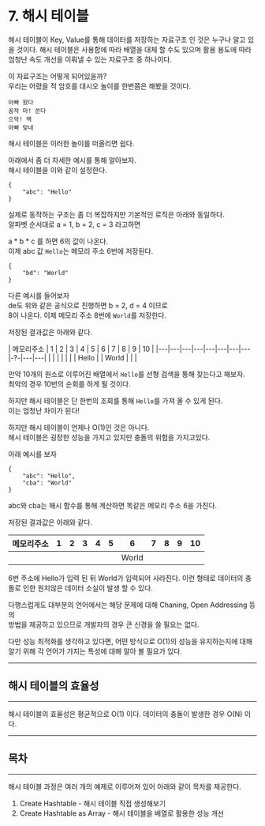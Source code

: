 # 7. 해시 테이블

해시 테이블이 Key, Value를 통해 데이터를 저장하는 자료구조 인 것은 누구나 알고 있을 것이다.
해시 테이블은 사용함에 따라 배열을 대체 할 수도 있으며 활용 용도에 따라 엄청난 속도 개선을 이뤄낼 수 있는 자료구조 중 하나이다.  
  
이 자료구조는 어떻게 되어있을까?  
우리는 어렸을 적 암호를 대시오 놀이를 한번쯤은 해봤을 것이다.  

`아빠 왔다`  
`꼼작 마! 쏜다`  
`으악! 왝`  
`아빠 맞네`  

해시 테이블은 이러한 놀이를 떠올리면 쉽다.  

아래에서 좀 더 자세한 예시를 통해 알아보자.  
해시 테이블을 이와 같이 설정한다.  
```
{
    "abc": "Hello"
}
```

실제로 동작하는 구조는 좀 더 복잡하지만 기본적인 로직은 아래와 동일하다.  
알파벳 순서대로 a = 1, b = 2, c = 3 라고하면  

a * b * c 를 하면 6의 값이 나온다.  
이제 abc 값 `Hello`는 메모리 주소 6번에 저장된다.  

```
{
    "bd": "World"
}
```

다른 예시를 들어보자  
de도 위와 같은 공식으로 진행하면 b = 2, d = 4 이므로  
8이 나온다. 이제 메모리 주소 8번에 `World`를 저장한다.

저장된 결과값은 아래와 같다.

| 메모리주소 | 1 | 2 | 3 | 4 | 5 | 6 | 7 | 8 | 9 | 10 |
|---|---|---|---|---|---|---|---|-?-|---|---|
|   |   |   |   |   |   | Hello  |   | World  |   |   |

만약 10개의 원소로 이루어진 배열에서 `Hello`를 선형 검색을 통해 찾는다고 해보자.  
최악의 경우 10번의 순회를 하게 될 것이다.

하지만 해시 테이블은 단 한번의 조회를 통해 `Hello`를 가져 올 수 있게 된다.  
이는 엄청난 차이가 된다!

하지만 해시 테이블이 언제나 O(1)인 것은 아니다.  
해시 테이블은 굉장한 성능을 가지고 있지만 충돌의 위험을 가지고있다.  

아래 예시를 보자
```
{
    "abc": "Hello",
    "cba": "World"
}
```
abc와 cba는 해시 함수를 통해 계산하면 똑같은 메모리 주소 6을 가진다.

저장된 결과값은 아래와 같다.

| 메모리주소 | 1 | 2 | 3 | 4 | 5 | 6 | 7 | 8 | 9 | 10 |
|---|---|---|---|---|---|---|---|---|---|---|
|   |   |   |   |   |   |  World  |   |   |   |   |

6번 주소에 Hello가 입력 된 뒤 World가 입력되어 사라진다.
이런 형태로 데이터의 충돌로 인한 원치않은 데이터 소실이 발생 할 수 있다.

다행스럽게도 대부분의 언어에서는 해당 문제에 대해 Chaning, Open Addressing 등의  
방법을 제공하고 있으므로 개발자의 경우 큰 신경을 쓸 필요는 없다.  

다만 성능 최적화를 생각하고 있다면, 어떤 방식으로 O(1)의 성능을 유지하는지에 대해
알기 위해 각 언어가 가지는 특성에 대해 알아 볼 필요가 있다.

---
## 해시 테이블의 효율성
---
해시 테이블의 효율성은 평균적으로 O(1) 이다.
데이터의 충돌이 발생한 경우 O(N) 이다.


---
## 목차
---
해시 테이블 과정은 여러 개의 예제로 이루어져 있어 아래와 같이 목차를 제공한다.
1. Create Hashtable - 해시 테이블 직접 생성해보기 
2. Create Hashtable as Array - 해시 테이블을 배열로 활용한 성능 개선
